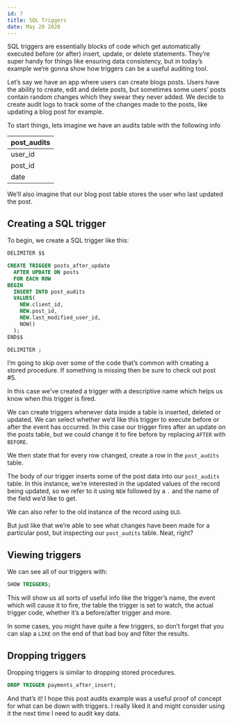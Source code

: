 ```yaml
---
id: 7
title: SQL Triggers
date: May 20 2020
---
```


SQL triggers are essentially blocks of code which get automatically executed before (or after) insert, update, or delete statements. They’re super handy for things like ensuring data consistency, but in today’s example we’re gonna show how triggers can be a useful auditing tool.

Let’s say we have an app where users can create blogs posts. Users have the ability to create, edit and delete posts, but sometimes some users’ posts contain random changes which they swear they never added. We decide to create audit logs to track some of the changes made to the posts, like updating a blog post for example.

To start things, lets imagine we have an audits table with the following info

| post_audits |
| ----------- |
| user_id     |
| post_id     |
| date        |

We’ll also imagine that our blog post table stores the user who last updated the post.

## Creating a SQL trigger

To begin, we create a SQL trigger like this:

```sql
DELIMITER $$

CREATE TRIGGER posts_after_update
  AFTER UPDATE ON posts
  FOR EACH ROW
BEGIN
  INSERT INTO post_audits
  VALUES(
    NEW.client_id,
    NEW.post_id,
    NEW.last_modified_user_id,
    NOW()
  );
END$$

DELIMITER ;
```

I’m going to skip over some of the code that’s common with creating a stored procedure. If something is missing then be sure to check out post #5.

In this case we’ve created a trigger with a descriptive name which helps us know when this trigger is fired.

We can create triggers whenever data inside a table is inserted, deleted or updated. We can select whether we’d like this trigger to execute before or after the event has occurred. In this case our trigger fires after an update on the posts table, but we could change it to fire before by replacing `AFTER` with `BEFORE`.

We then state that for every row changed, create a row in the `post_audits` table.

The body of our trigger inserts some of the post data into our `post_audits` table. In this instance, we’re interested in the updated values of the record being updated, so we refer to it using `NEW` followed by a `.` and the name of the field we’d like to get.

We can also refer to the old instance of the record using `OLD`.

But just like that we’re able to see what changes have been made for a particular post, but inspecting our `post_audits` table. Neat, right?

## Viewing triggers

We can see all of our triggers with:

```sql
SHOW TRIGGERS;
```

This will show us all sorts of useful info like the trigger’s name, the event which will cause it to fire, the table the trigger is set to watch, the actual trigger code, whether it’s a before/after trigger and more.

In some cases, you might have quite a few triggers, so don’t forget that you can slap a `LIKE` on the end of that bad boy and filter the results.

## Dropping triggers

Dropping triggers is similar to dropping stored procedures.

```sql
DROP TRIGGER payments_after_insert;
```

And that’s it! I hope this post audits example was a useful proof of concept for what can be down with triggers. I really liked it and might consider using it the next time I need to audit key data.
